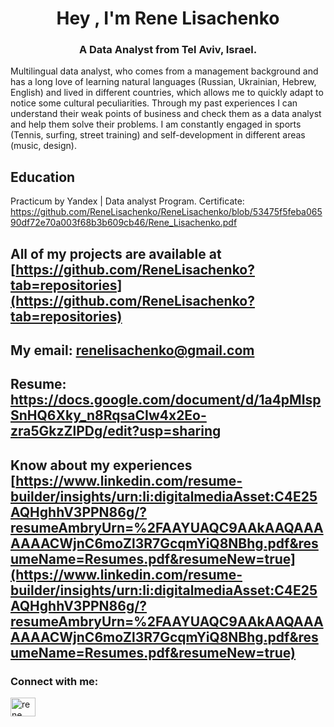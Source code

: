 <h1 align="center">Hey , I'm Rene Lisachenko</h1>
<h3 align="center">A Data Analyst from Tel Aviv, Israel.</h3>

Multilingual data analyst, who comes from a management background and has a long love of learning natural languages (Russian, Ukrainian, Hebrew, English)  and lived in different countries, which allows me to quickly adapt to notice some cultural peculiarities. Through my past experiences I can  understand their weak points of business and check them as a data analyst and help them solve their problems.
I am constantly engaged in sports (Tennis, surfing, street training) and self-development in different areas (music, design).

## Education
Practicum by Yandex | Data analyst  Program. Certificate:
https://github.com/ReneLisachenko/ReneLisachenko/blob/53475f5feba06590df72e70a003f68b3b609cb46/Rene_Lisachenko.pdf

## All of my projects are available at [https://github.com/ReneLisachenko?tab=repositories](https://github.com/ReneLisachenko?tab=repositories)

## My email: **renelisachenko@gmail.com**

## Resume: https://docs.google.com/document/d/1a4pMIspSnHQ6Xky_n8RqsaCIw4x2Eo-zra5GkzZlPDg/edit?usp=sharing

## Know about my experiences [https://www.linkedin.com/resume-builder/insights/urn:li:digitalmediaAsset:C4E25AQHghhV3PPN86g/?resumeAmbryUrn=%2FAAYUAQC9AAkAAQAAAAAAACWjnC6moZl3R7GcqmYiQ8NBhg.pdf&resumeName=Resumes.pdf&resumeNew=true](https://www.linkedin.com/resume-builder/insights/urn:li:digitalmediaAsset:C4E25AQHghhV3PPN86g/?resumeAmbryUrn=%2FAAYUAQC9AAkAAQAAAAAAACWjnC6moZl3R7GcqmYiQ8NBhg.pdf&resumeName=Resumes.pdf&resumeNew=true)

<h3 align="left">Connect with me:</h3>
<p align="left">
<a href="https://www.linkedin.com/in/nikita-rene-lisachenko-88894521a/" target="blank"><img align="center" src="https://raw.githubusercontent.com/rahuldkjain/github-profile-readme-generator/master/src/images/icons/Social/linked-in-alt.svg" alt="rene lisachenko" height="30" width="40" /></a>
</p>
